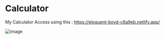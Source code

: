 # Calculator
My Calculator 
Access using this : https://eloquent-boyd-c6a9eb.netlify.app/

![image](https://user-images.githubusercontent.com/88479819/133240645-608bb2f3-8306-4beb-b82a-143c099624d9.png)


